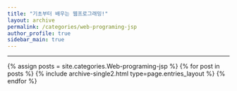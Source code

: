 ```yaml
---
title: "기초부터 배우는 웹프로그래밍!"
layout: archive
permalink: /categories/web-programing-jsp
author_profile: true
sidebar_main: true
---
```


<!-- 공백이 포함되어 있는 카테고리 이름의 경우 site.categories['a b c'] 이런식으로! -->

***

{% assign posts = site.categories.Web-programing-jsp %}
{% for post in posts %} {% include archive-single2.html type=page.entries_layout %} {% endfor %}